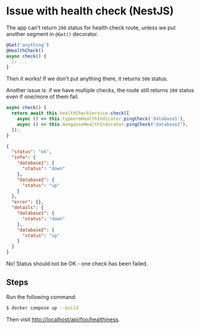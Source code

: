 # Issue with health check (NestJS)

The app can't return `200` status for health check route, unless we put another segment in `@Get()` decorator.

```typescript
@Get('anything')
@HealthCheck()
async check() {
  // ...
}
```

Then it works! If we don't put anything there, it returns `500` status.

Another issue is: if we have multiple checks, the route still returns `200` status even if one/more of them fail.

```typescript
async check() {
  return await this.healthCheckService.check([
    async () => this.typeormHealthIndicator.pingCheck('database1'),
    async () => this.mongooseHealthIndicator.pingCheck('database2'),
  ]);
}
```

```json
{
  "status": "ok",
  "info": {
    "database1": {
      "status": "down"
    },
    "database2": {
      "status": "up"
    }
  },
  "error": {},
  "details": {
    "database1": {
      "status": "down"
    },
    "database2": {
      "status": "up"
    }
  }
}
```

No! Status should not be OK - one check has been failed.

## Steps

Run the following command:

```bash
$ docker compose up --build
```

Then visit <http://localhost/api/foo/healthiness>.
